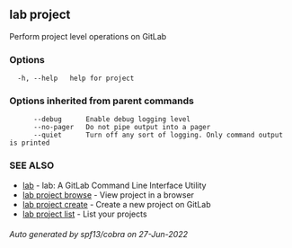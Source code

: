 ## lab project

Perform project level operations on GitLab

### Options

```
  -h, --help   help for project
```

### Options inherited from parent commands

```
      --debug      Enable debug logging level
      --no-pager   Do not pipe output into a pager
      --quiet      Turn off any sort of logging. Only command output is printed
```

### SEE ALSO

* [lab](index.md)	 - lab: A GitLab Command Line Interface Utility
* [lab project browse](lab_project_browse.md)	 - View project in a browser
* [lab project create](lab_project_create.md)	 - Create a new project on GitLab
* [lab project list](lab_project_list.md)	 - List your projects

###### Auto generated by spf13/cobra on 27-Jun-2022
